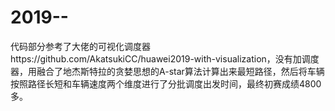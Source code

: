# 2019--
代码部分参考了大佬的可视化调度器https://github.com/AkatsukiCC/huawei2019-with-visualization，没有加调度器，用融合了地杰斯特拉的贪婪思想的A-star算法计算出来最短路径，然后将车辆按照路径长短和车辆速度两个维度进行了分批调度出发时间，最终初赛成绩4800多。
